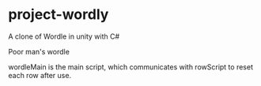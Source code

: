 # project-wordly
A clone of Wordle in unity with C#


Poor man's wordle

wordleMain is the main script, which communicates with rowScript to reset each row after use.
